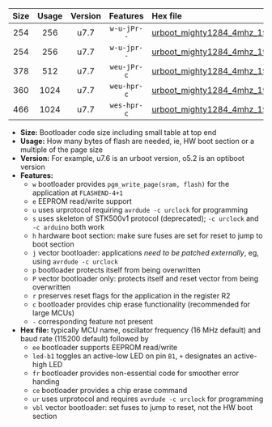 |Size|Usage|Version|Features|Hex file|
|:-:|:-:|:-:|:-:|:--|
|254|256|u7.7|`w-u-jPr--`|[urboot_mighty1284_4mhz_19200bps_led+b7_ur_vbl.hex](https://raw.githubusercontent.com/stefanrueger/urboot.hex/main/boards/mighty1284/fcpu_4mhz/19200_bps/urboot_mighty1284_4mhz_19200bps_led+b7_ur_vbl.hex)|
|254|256|u7.7|`w-u-jpr--`|[urboot_mighty1284_4mhz_19200bps_led+b7_fr_ur_vbl.hex](https://raw.githubusercontent.com/stefanrueger/urboot.hex/main/boards/mighty1284/fcpu_4mhz/19200_bps/urboot_mighty1284_4mhz_19200bps_led+b7_fr_ur_vbl.hex)|
|378|512|u7.7|`weu-jPr-c`|[urboot_mighty1284_4mhz_19200bps_ee_led+b7_fr_ce_ur_vbl.hex](https://raw.githubusercontent.com/stefanrueger/urboot.hex/main/boards/mighty1284/fcpu_4mhz/19200_bps/urboot_mighty1284_4mhz_19200bps_ee_led+b7_fr_ce_ur_vbl.hex)|
|360|1024|u7.7|`weu-hpr-c`|[urboot_mighty1284_4mhz_19200bps_ee_led+b7_fr_ce_ur.hex](https://raw.githubusercontent.com/stefanrueger/urboot.hex/main/boards/mighty1284/fcpu_4mhz/19200_bps/urboot_mighty1284_4mhz_19200bps_ee_led+b7_fr_ce_ur.hex)|
|466|1024|u7.7|`wes-hpr-c`|[urboot_mighty1284_4mhz_19200bps_ee_led+b7_fr_ce.hex](https://raw.githubusercontent.com/stefanrueger/urboot.hex/main/boards/mighty1284/fcpu_4mhz/19200_bps/urboot_mighty1284_4mhz_19200bps_ee_led+b7_fr_ce.hex)|

- **Size:** Bootloader code size including small table at top end
- **Usage:** How many bytes of flash are needed, ie, HW boot section or a multiple of the page size
- **Version:** For example, u7.6 is an urboot version, o5.2 is an optiboot version
- **Features:**
  + `w` bootloader provides `pgm_write_page(sram, flash)` for the application at `FLASHEND-4+1`
  + `e` EEPROM read/write support
  + `u` uses urprotocol requiring `avrdude -c urclock` for programming
  + `s` uses skeleton of STK500v1 protocol (deprecated); `-c urclock` and `-c arduino` both work
  + `h` hardware boot section: make sure fuses are set for reset to jump to boot section
  + `j` vector bootloader: applications *need to be patched externally*, eg, using `avrdude -c urclock`
  + `p` bootloader protects itself from being overwritten
  + `P` vector bootloader only: protects itself and reset vector from being overwritten
  + `r` preserves reset flags for the application in the register R2
  + `c` bootloader provides chip erase functionality (recommended for large MCUs)
  + `-` corresponding feature not present
- **Hex file:** typically MCU name, oscillator frequency (16 MHz default) and baud rate (115200 default) followed by
  + `ee` bootloader supports EEPROM read/write
  + `led-b1` toggles an active-low LED on pin `B1`, `+` designates an active-high LED
  + `fr` bootloader provides non-essential code for smoother error handing
  + `ce` bootloader provides a chip erase command
  + `ur` uses urprotocol and requires `avrdude -c urclock` for programming
  + `vbl` vector bootloader: set fuses to jump to reset, not the HW boot section
